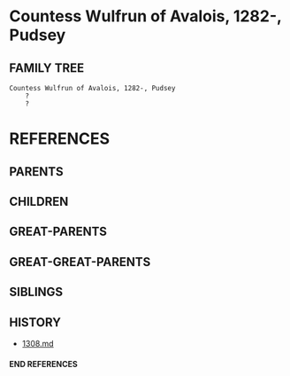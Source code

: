 # Countess Wulfrun of Avalois, 1282-, Pudsey

## FAMILY TREE
```
Countess Wulfrun of Avalois, 1282-, Pudsey
    ?
    ?
```


# REFERENCES

## PARENTS 

## CHILDREN 

## GREAT-PARENTS 

## GREAT-GREAT-PARENTS 
## SIBLINGS

 
## HISTORY
* [1308.md](../h/1309.md)

#### END REFERENCES
